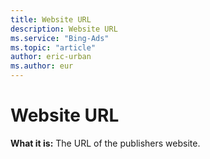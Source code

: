 ```yaml
---
title: Website URL
description: Website URL
ms.service: "Bing-Ads"
ms.topic: "article"
author: eric-urban
ms.author: eur
---
```


# Website URL

**What it is:**     The URL of the publishers website.


